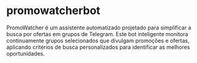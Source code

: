 # promowatcherbot
PromoWatcher é um assistente automatizado projetado para simplificar a busca por ofertas em grupos de Telegram. Este bot inteligente monitora continuamente grupos selecionados que divulgam promoções e ofertas, aplicando critérios de busca personalizados para identificar as melhores oportunidades.
